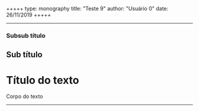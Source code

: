 +++++
type: monography
title: "Teste 9"
author: "Usuário 0"
date: 26/11/2019
+++++
*****
### Subsub título
## Sub título
# Título do texto
Corpo do texto
*****